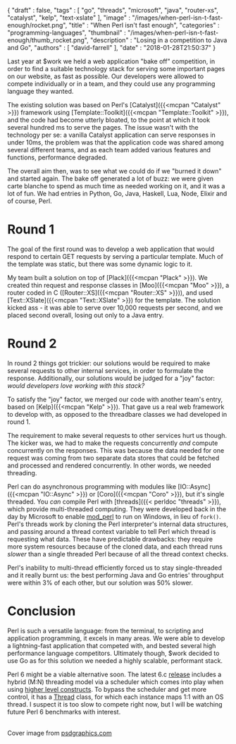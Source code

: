{
   "draft" : false,
   "tags" : [
      "go",
      "threads",
      "microsoft",
      "java",
      "router-xs",
      "catalyst",
      "kelp",
      "text-xslate"
   ],
   "image" : "/images/when-perl-isn-t-fast-enough/rocket.png",
   "title" : "When Perl isn't fast enough",
   "categories" : "programming-languages",
   "thumbnail" : "/images/when-perl-isn-t-fast-enough/thumb_rocket.png",
   "description" : "Losing in a competition to Java and Go",
   "authors" : [
      "david-farrell"
   ],
   "date" : "2018-01-28T21:50:37"
}

Last year at $work we held a web application "bake off" competition, in order to find a suitable technology stack for serving some important pages on our website, as fast as possible. Our developers were allowed to compete individually or in a team, and they could use any programming language they wanted.

The existing solution was based on Perl's [Catalyst]({{<mcpan "Catalyst" >}}) framework using [Template::Toolkit]({{<mcpan "Template::Toolkit" >}}), and the code had become utterly bloated, to the point at which it took several hundred ms to serve the pages. The issue wasn't with the technology per se: a vanilla Catalyst application can serve responses in under 10ms, the problem was that the application code was shared among several different teams, and as each team added various features and functions, performance degraded.

The overall aim then, was to see what we could do if we "burned it down" and started again. The bake off generated a lot of buzz: we were given carte blanche to spend as much time as needed working on it, and it was a lot of fun. We had entries in Python, Go, Java, Haskell, Lua, Node, Elixir and of course, Perl.

# Round 1

The goal of the first round was to develop a web application that would respond to certain GET requests by serving a particular template. Much of the template was static, but there was some dynamic logic to it.

My team built a solution on top of [Plack]({{<mcpan "Plack" >}}). We created thin request and response classes in [Moo]({{<mcpan "Moo" >}}), a router coded in C ([Router::XS]({{<mcpan "Router::XS" >}})), and used [Text::XSlate]({{<mcpan "Text::XSlate" >}}) for the template. The solution kicked ass - it was able to serve over 10,000 requests per second, and we placed second overall, losing out only to a Java entry.

# Round 2

In round 2 things got trickier: our solutions would be required to make several requests to other internal services, in order to formulate the response. Additionally, our solutions would be judged for a "joy" factor: _would developers love working with this stack?_

To satisfy the "joy" factor, we merged our code with another team's entry, based on [Kelp]({{<mcpan "Kelp" >}}). That gave us a real web framework to develop with, as opposed to the threadbare classes we had developed in round 1.

The requirement to make several requests to other services hurt us though. The kicker was, we had to make the requests concurrently *and* compute concurrently on the responses. This was because the data needed for one request was coming from two separate data stores that could be fetched and processed and rendered concurrently. In other words, we needed threading.

Perl can do asynchronous programming with modules like [IO::Async]({{<mcpan "IO::Async" >}}) or [Coro]({{<mcpan "Coro" >}}), but it's single threaded. You *can* compile Perl with [threads]({{< perldoc "threads" >}}), which provide multi-threaded computing. They were developed back in the day by Microsoft to enable [mod_perl](https://perl.apache.org/) to run on Windows, in lieu of `fork()`. Perl's threads work by cloning the Perl interpreter's internal data structures, and passing around a thread context variable to tell Perl which thread is requesting what data. These have predictable drawbacks: they require more system resources because of the cloned data, and each thread runs _slower_ than a single threaded Perl because of all the thread context checks.

Perl's inability to multi-thread efficiently forced us to stay single-threaded and it really burnt us: the best performing Java and Go entries' throughput were within 3% of each other, but our solution was 50% slower.

# Conclusion

Perl is such a versatile language: from the terminal, to scripting and application programming, it excels in many areas. We were able to develop a lightning-fast application that competed with, and bested several high performance language competitors. Ultimately though, $work decided to use Go as for this solution we needed a highly scalable, performant stack.

Perl 6 might be a viable alternative soon. The latest 6.c [release](https://perl6.org/downloads/) includes a hybrid (M:N) threading model via a scheduler which comes into play when using [higher level constructs](https://docs.perl6.org/language/concurrency). To bypass the scheduler and get more control, it has a [Thread](https://docs.perl6.org/type/Thread) class, for which each instance maps 1:1 with an OS thread. I suspect it is too slow to compete right now, but I will be watching future Perl 6 benchmarks with interest.

\
Cover image from [psdgraphics.com](http://www.psdgraphics.com/psd/rocket-icon-psd/)
